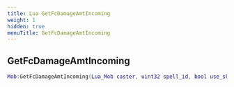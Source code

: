 ```yaml
---
title: Lua GetFcDamageAmtIncoming
weight: 1
hidden: true
menuTitle: GetFcDamageAmtIncoming
---
```

## GetFcDamageAmtIncoming
```lua
Mob:GetFcDamageAmtIncoming(Lua_Mob caster, uint32 spell_id, bool use_skill, uint16 skill); -- number
```